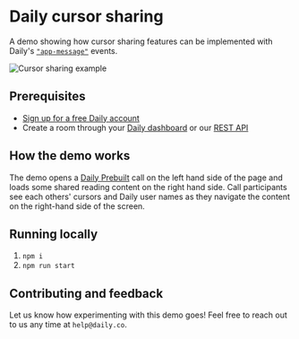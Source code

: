 # Daily cursor sharing

A demo showing how cursor sharing features can be implemented with Daily's [`"app-message"`](https://docs.daily.co/reference/daily-js/events/participant-events#app-message) events.

![Cursor sharing example](./screenshot.gif)

## Prerequisites

- [Sign up for a free Daily account](https://dashboard.daily.co/signup)
- Create a room through your [Daily dashboard](http://dashboard.daily.co) or our [REST API](https://docs.daily.co/reference/rest-api/rooms/create-room)

## How the demo works

The demo opens a [Daily Prebuilt](https://www.daily.co/prebuilt) call on the left hand side of the page and loads some shared reading content on the right hand side. Call participants see each others' cursors and Daily user names as they navigate the content on the right-hand side of the screen.

## Running locally

1. `npm i`
1. `npm run start`

## Contributing and feedback

Let us know how experimenting with this demo goes! Feel free to reach out to us any time at `help@daily.co`.